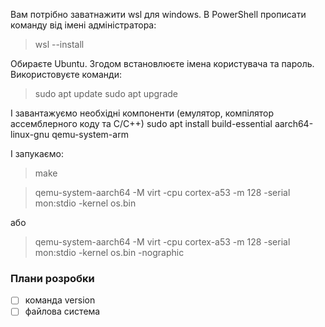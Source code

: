 Вам потрібно заватнажити wsl для windows.
В PowerShell прописати команду від імені адміністратора:
> wsl --install

Обираєте Ubuntu. Згодом встановлюєте імена користувача та пароль.
Використовуєте команди:
> sudo apt update
> sudo apt upgrade

І завантажуємо необхідні компоненти (емулятор, компілятор ассемблерного коду та С/С++)
sudo apt install build-essential aarch64-linux-gnu qemu-system-arm

І запукаємо:
> make

> qemu-system-aarch64 -M virt -cpu cortex-a53 -m 128 -serial mon:stdio -kernel os.bin

або
> qemu-system-aarch64 -M virt -cpu cortex-a53 -m 128 -serial mon:stdio -kernel os.bin -nographic


### Плани розробки
- [ ] команда version
- [ ] файлова система
